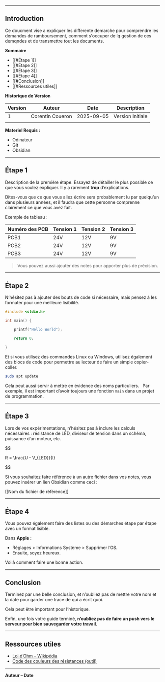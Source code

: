 
---
## Introduction

Ce doucment vise a expliquer les differente demarche pour comprendre les demandes de ramboursement, comment s'occuper de lq gestion de ces demqndes et de transmettre tout les documents.

**Sommaire**

- [[#Étape 1]]
- [[#Étape 2]]
- [[#Étape 3]]
- [[#Étape 4]]
- [[#Conclusion]]
- [[#Ressources utiles]]

**Historique de Version**

| Version | Auteur           | Date       | Description      |
| ------- | ---------------- | ---------- | ---------------- |
| 1       | Corentin Coueron | 2025-09-05 | Version Initiale |
|         |                  |            |                  |

**Materiel Requis :**
- Odinateur
- Git
- Obsidian

---
## Étape 1

Description de la première étape. Essayez de détailler le plus possible ce que vous voulez expliquer. Il y a rarement **trop** d’explications.  

Dites-vous que ce que vous allez écrire sera probablement lu par quelqu’un dans plusieurs années, et il faudra que cette personne comprenne clairement ce que vous avez fait.

Exemple de tableau :

| Numéro des PCB | Tension 1 | Tension 2 | Tension 3 |
|----------------|-----------|-----------|-----------|
| PCB1           | 24V       | 12V       | 9V        |
| PCB2           | 24V       | 12V       | 9V        |
| PCB3           | 24V       | 12V       | 9V        |

> Vous pouvez aussi ajouter des notes pour apporter plus de précision.

---
## Étape 2

N’hésitez pas à ajouter des bouts de code si nécessaire, mais pensez à les formater pour une meilleure lisibilité.

```c
#include <stdio.h>

int main() {

    printf("Hello World");

    return 0;

}
```

Et si vous utilisez des commandes Linux ou Windows, utilisez également des blocs de code pour permettre au lecteur de faire un simple copier-coller.

```bash
sudo apt update
```

Cela peut aussi servir à mettre en évidence des noms particuliers.  
Par exemple, il est important d’avoir toujours une fonction `main` dans un projet de programmation.

---
## Étape 3

Lors de vos expérimentations, n’hésitez pas à inclure les calculs nécessaires : résistance de LED, diviseur de tension dans un schéma, puissance d’un moteur, etc.

$$

R = \frac{U - V_{LED}}{I}

$$

Si vous souhaitez faire référence à un autre fichier dans vos notes, vous pouvez insérer un lien Obsidian comme ceci :  

[[Nom du fichier de référence]]

---
## Étape 4

Vous pouvez également faire des listes ou des démarches étape par étape avec un format lisible.

Dans **Apple** :
- Réglages > Informations Système > Supprimer l’OS.
- Ensuite, soyez heureux.

Voilà comment faire une bonne action.

---
## Conclusion

Terminez par une belle conclusion, et n’oubliez pas de mettre votre nom et la date pour garder une trace de qui a écrit quoi.  

Cela peut être important pour l’historique.

Enfin, une fois votre guide terminé, **n’oubliez pas de faire un push vers le serveur pour bien sauvegarder votre travail.**


---
## Ressources utiles

- [Loi d’Ohm – Wikipédia](https://fr.wikipedia.org/wiki/Loi_d%27Ohm)
- [Code des couleurs des résistances (outil)](https://www.digikey.fr/en/resources/conversion-calculators/conversion-calculator-resistor-color-code)

---
**Auteur – Date**